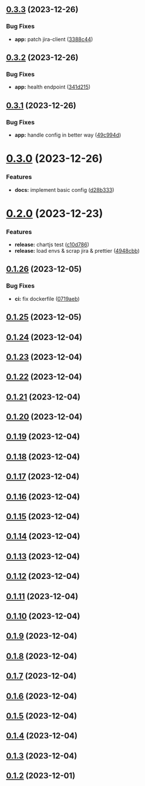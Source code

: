 ## [0.3.3](https://github.com/Porok12/epic-jira/compare/v0.3.2...v0.3.3) (2023-12-26)


### Bug Fixes

* **app:** patch jira-client ([3388c44](https://github.com/Porok12/epic-jira/commit/3388c444cefd9f5f0c9759c230b2afe22e891c99))

## [0.3.2](https://github.com/Porok12/epic-jira/compare/v0.3.1...v0.3.2) (2023-12-26)


### Bug Fixes

* **app:** health endpoint ([341d215](https://github.com/Porok12/epic-jira/commit/341d2150f79331189c03163fdc0a1cd21f460a6c))

## [0.3.1](https://github.com/Porok12/epic-jira/compare/v0.3.0...v0.3.1) (2023-12-26)


### Bug Fixes

* **app:** handle config in better way ([49c994d](https://github.com/Porok12/epic-jira/commit/49c994d5e0ab2e7529c9f134a46d09a64e8c27d5))

# [0.3.0](https://github.com/Porok12/epic-jira/compare/v0.2.0...v0.3.0) (2023-12-26)


### Features

* **docs:** implement basic config ([d28b333](https://github.com/Porok12/epic-jira/commit/d28b33346ca3111469524c57caa717e606263929))

# [0.2.0](https://github.com/Porok12/epic-jira/compare/v0.1.26...v0.2.0) (2023-12-23)


### Features

* **release:** chartjs test ([c10d786](https://github.com/Porok12/epic-jira/commit/c10d78696fd20cdd0e010a8385987d3d0feda46d))
* **release:** load envs & scrap jira & prettier ([4948cbb](https://github.com/Porok12/epic-jira/commit/4948cbb4de34715467f5c412fca9d2a347b947c9))

## [0.1.26](https://github.com/Porok12/epic-jira/compare/v0.1.25...v0.1.26) (2023-12-05)


### Bug Fixes

* **ci:** fix dockerfile ([0719aeb](https://github.com/Porok12/epic-jira/commit/0719aebe1ac61b1b61ac61622c333be8e7dbff99))

## [0.1.25](https://github.com/Porok12/epic-jira/compare/v0.1.24...v0.1.25) (2023-12-05)

## [0.1.24](https://github.com/Porok12/epic-jira/compare/v0.1.23...v0.1.24) (2023-12-04)

## [0.1.23](https://github.com/Porok12/epic-jira/compare/v0.1.22...v0.1.23) (2023-12-04)

## [0.1.22](https://github.com/Porok12/epic-jira/compare/v0.1.21...v0.1.22) (2023-12-04)

## [0.1.21](https://github.com/Porok12/epic-jira/compare/v0.1.20...v0.1.21) (2023-12-04)

## [0.1.20](https://github.com/Porok12/epic-jira/compare/v0.1.19...v0.1.20) (2023-12-04)

## [0.1.19](https://github.com/Porok12/epic-jira/compare/v0.1.18...v0.1.19) (2023-12-04)

## [0.1.18](https://github.com/Porok12/epic-jira/compare/v0.1.17...v0.1.18) (2023-12-04)

## [0.1.17](https://github.com/Porok12/epic-jira/compare/v0.1.16...v0.1.17) (2023-12-04)

## [0.1.16](https://github.com/Porok12/epic-jira/compare/v0.1.15...v0.1.16) (2023-12-04)

## [0.1.15](https://github.com/Porok12/epic-jira/compare/v0.1.14...v0.1.15) (2023-12-04)

## [0.1.14](https://github.com/Porok12/epic-jira/compare/v0.1.13...v0.1.14) (2023-12-04)

## [0.1.13](https://github.com/Porok12/epic-jira/compare/v0.1.12...v0.1.13) (2023-12-04)

## [0.1.12](https://github.com/Porok12/epic-jira/compare/v0.1.11...v0.1.12) (2023-12-04)

## [0.1.11](https://github.com/Porok12/epic-jira/compare/v0.1.10...v0.1.11) (2023-12-04)

## [0.1.10](https://github.com/Porok12/epic-jira/compare/v0.1.9...v0.1.10) (2023-12-04)

## [0.1.9](https://github.com/Porok12/epic-jira/compare/v0.1.8...v0.1.9) (2023-12-04)

## [0.1.8](https://github.com/Porok12/epic-jira/compare/v0.1.7...v0.1.8) (2023-12-04)

## [0.1.7](https://github.com/Porok12/epic-jira/compare/v0.1.6...v0.1.7) (2023-12-04)

## [0.1.6](https://github.com/Porok12/epic-jira/compare/v0.1.5...v0.1.6) (2023-12-04)

## [0.1.5](https://github.com/Porok12/epic-jira/compare/v0.1.4...v0.1.5) (2023-12-04)

## [0.1.4](https://github.com/Porok12/epic-jira/compare/v0.1.3...v0.1.4) (2023-12-04)

## [0.1.3](https://github.com/Porok12/epic-jira/compare/v0.1.2...v0.1.3) (2023-12-04)

## [0.1.2](https://github.com/Porok12/epic-jira/compare/v0.1.1...v0.1.2) (2023-12-01)

